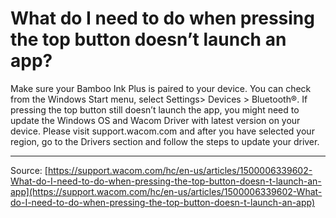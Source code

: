 # What do I need to do when pressing the top button doesn’t launch an app?

Make sure your Bamboo Ink Plus is paired to your device. You can check from the Windows Start menu, select Settings> Devices > Bluetooth®. If pressing the top button still doesn’t launch the app, you might need to update the Windows OS and Wacom Driver with latest version on your device. Please visit support.wacom.com and after you have selected your region, go to the Drivers section and follow the steps to update your driver.

---
Source: [https://support.wacom.com/hc/en-us/articles/1500006339602-What-do-I-need-to-do-when-pressing-the-top-button-doesn-t-launch-an-app](https://support.wacom.com/hc/en-us/articles/1500006339602-What-do-I-need-to-do-when-pressing-the-top-button-doesn-t-launch-an-app)
